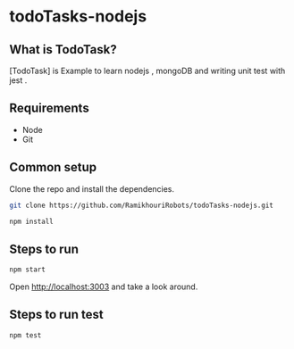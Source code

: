 # todoTasks-nodejs
## What is TodoTask?

[TodoTask] is Example to learn nodejs , mongoDB and writing unit test with jest .

## Requirements

* Node
* Git


## Common setup

Clone the repo and install the dependencies.

```bash
git clone https://github.com/RamikhouriRobots/todoTasks-nodejs.git
```

```bash
npm install
```

## Steps to run

```bash
npm start
```

Open [http://localhost:3003](http://localhost:3003) and take a look around.


## Steps to run test

```bash
npm test
```

